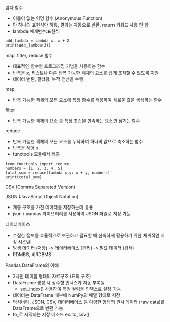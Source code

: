 람다 함수 
- 이름이 없는 익명 함수 (Anonymous Function)
- 단 하나의 표현식만 허용, 결과는 자동으로 반환, return 키워드 사용 안 함
- lambda 매개변수:표현식

```
add_lambda = lambda x: x + 2
print(add_lambda(3))
```

map, filter, reduce 함수 
- 대표적인 함수형 프로그래밍 기법을 사용하는 함수
- 반복문 x, 리스트나 다른 반복 가능한 객체의 요소를 쉽게 조작할 수 있도록 지원
- 데이터 변환, 필터링, 누적 연산을 수행

map
- 반복 가능한 객체의 모든 요소에 특정 함수를 적용하여 새로운 값을 생성하는 함수

filter
- 반복 가능한 객체의 요소 중 특정 조건을 만족하는 요소만 남기는 함수

reduce
- 반복 가능한 객체의 모든 요소를 누적하여 하나의 값으로 축소하는 함수
- 반복문 사용 x
- functools 모듈에서 제공 

```
from functools import reduce
numbers = [1, 2, 3, 4, 5]
total_sum = reduce(lambda x,y: x + y, numbers)
print(total_sum)
```

CSV (Comma Separated Version)

JSON (JavaScript Object Notation)
- 계층 구조를 가진 데이터를 저장하는데 유용
- json / pandas 라이브러리를 사용하여 JSON 파일로 저장 가능

데이터베이스
- 수집한 정보를 효율적으로 보관하고 필요할 때 신속하게 활용하기 위한 체계적인 저장 시스템
- 발생 데이터 (저장) -> 데이터베이스 (관리) -> 필요 데이터 (검색)
- RDMBS, 비RDBMS

Pandas DataFrame의 이해
- 2차원 테이블 형태의 자료구조 (표의 구조)
- DataFrame 생성 시 정수형 인덱스가 자동 부여됨
	- set_index() 사용하여 특정 컬럼을 인덱스로 설정 가능
- 데이터는 DataFrame 내부에 NumPy의 배열 형태로 저장
- 딕셔너리, JSON, CSV, 데이터베이스 등 다양한 형태의 원시 데이터 (raw data)를 DataFrame으로 변환 가능
- to_로 시작하는 저장 메소드 ex. to_csv()

